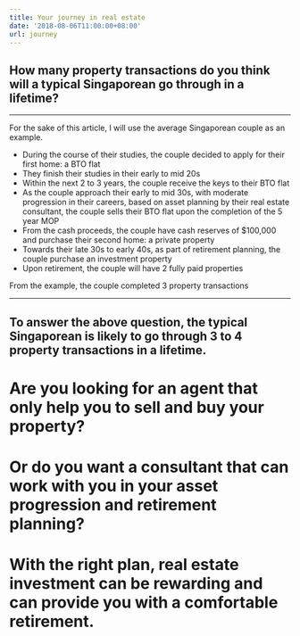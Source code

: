```yaml
---
title: Your journey in real estate
date: '2018-08-06T11:00:00+08:00'
url: journey
---
```

## How many property transactions do you think will a typical Singaporean go through in a lifetime?

- - -

For the sake of this article, I will use the average Singaporean couple as an example.

* During the course of their studies, the couple decided to apply for their first home: a BTO flat
* They finish their studies in their early to mid 20s
* Within the next 2 to 3 years, the couple receive the keys to their BTO flat
* As the couple approach their early to mid 30s, with moderate progression in their careers, based on asset planning by their real estate consultant, the couple sells their BTO flat upon the completion of the 5 year MOP 
* From the cash proceeds, the couple have cash reserves of $100,000 and purchase their second home: a private property
* Towards their late 30s to early 40s, as part of retirement planning, the couple purchase an investment property
* Upon retirement, the couple will have 2 fully paid properties

From the example, the couple completed 3 property transactions

- - -

## To answer the above question, the typical Singaporean is likely to go through 3 to 4 property transactions in a lifetime.

# Are you looking for an agent that only help you to sell and buy your property?

# Or do you want a consultant that can work with you in your asset progression and retirement planning?

# With the right plan, real estate investment can be rewarding and can provide you with a comfortable retirement.



![]()

